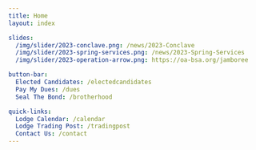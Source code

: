 ```yaml
---
title: Home
layout: index

slides:
  /img/slider/2023-conclave.png: /news/2023-Conclave
  /img/slider/2023-spring-services.png: /news/2023-Spring-Services
  /img/slider/2023-operation-arrow.png: https://oa-bsa.org/jamboree

button-bar:
  Elected Candidates: /electedcandidates
  Pay My Dues: /dues
  Seal The Bond: /brotherhood

quick-links:
  Lodge Calendar: /calendar
  Lodge Trading Post: /tradingpost
  Contact Us: /contact
---
```

